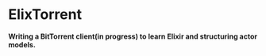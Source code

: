 ElixTorrent
===========

**Writing a BitTorrent client(in progress) to learn Elixir and structuring actor models.**
